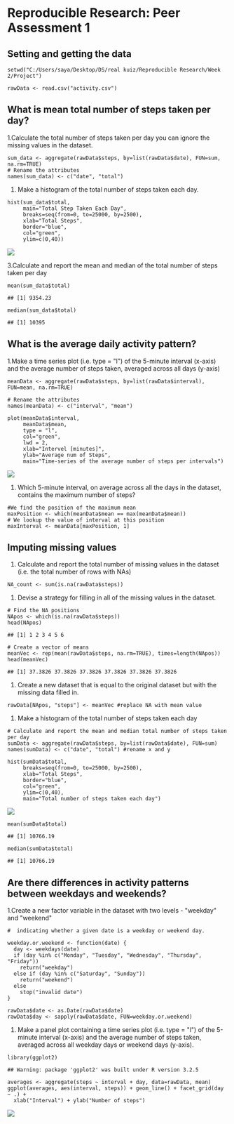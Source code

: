 Reproducible Research: Peer Assessment 1
========================================

Setting and getting the data
----------------------------

    setwd("C:/Users/saya/Desktop/DS/real kuiz/Reproducible Research/Week 2/Project")

    rawData <- read.csv("activity.csv")

What is mean total number of steps taken per day?
-------------------------------------------------

1.Calculate the total number of steps taken per day you can ignore the
missing values in the dataset.

    sum_data <- aggregate(rawData$steps, by=list(rawData$date), FUN=sum, na.rm=TRUE)
    # Rename the attributes
    names(sum_data) <- c("date", "total")

1.  Make a histogram of the total number of steps taken each day.

<!-- -->

    hist(sum_data$total, 
         main="Total Step Taken Each Day",
         breaks=seq(from=0, to=25000, by=2500),
         xlab="Total Steps", 
         border="blue", 
         col="green",
         ylim=c(0,40))

 ![](figure/unnamed-chunk-2-1.png)


3.Calculate and report the mean and median of the total number of steps
taken per day

    mean(sum_data$total)

    ## [1] 9354.23

    median(sum_data$total)

    ## [1] 10395

What is the average daily activity pattern?
-------------------------------------------

1.Make a time series plot (i.e. type = "l") of the 5-minute interval
(x-axis) and the average number of steps taken, averaged across all days
(y-axis)

    meanData <- aggregate(rawData$steps, by=list(rawData$interval), FUN=mean, na.rm=TRUE)

    # Rename the attributes
    names(meanData) <- c("interval", "mean")

    plot(meanData$interval, 
         meanData$mean,
         type = "l", 
         col="green", 
         lwd = 2,
         xlab="Intervel [minutes]", 
         ylab="Average num of Steps", 
         main="Time-series of the average number of steps per intervals")

 ![](figure/unnamed-chunk-4-1.png)

1.  Which 5-minute interval, on average across all the days in the
    dataset, contains the maximum number of steps?

<!-- -->

    #We find the position of the maximum mean
    maxPosition <- which(meanData$mean == max(meanData$mean))
    # We lookup the value of interval at this position
    maxInterval <- meanData[maxPosition, 1]

Imputing missing values
-----------------------

1.  Calculate and report the total number of missing values in the
    dataset (i.e. the total number of rows with NAs)

<!-- -->

    NA_count <- sum(is.na(rawData$steps))

1.  Devise a strategy for filling in all of the missing values in the
    dataset.

<!-- -->

    # Find the NA positions
    NApos <- which(is.na(rawData$steps))
    head(NApos)

    ## [1] 1 2 3 4 5 6

    # Create a vector of means
    meanVec <- rep(mean(rawData$steps, na.rm=TRUE), times=length(NApos))
    head(meanVec)

    ## [1] 37.3826 37.3826 37.3826 37.3826 37.3826 37.3826

1.  Create a new dataset that is equal to the original dataset but with
    the missing data filled in.

<!-- -->

    rawData[NApos, "steps"] <- meanVec #replace NA with mean value

1.  Make a histogram of the total number of steps taken each day

<!-- -->

    # Calculate and report the mean and median total number of steps taken per day
    sumData <- aggregate(rawData$steps, by=list(rawData$date), FUN=sum)
    names(sumData) <- c("date", "total") #rename x and y

    hist(sumData$total,
         breaks=seq(from=0, to=25000, by=2500),
         xlab="Total Steps", 
         border="blue", 
         col="green",
         ylim=c(0,40),
         main="Total number of steps taken each day")

![](figure/unnamed-chunk-9-1.png)

    mean(sumData$total)

    ## [1] 10766.19

    median(sumData$total)

    ## [1] 10766.19

Are there differences in activity patterns between weekdays and weekends?
-------------------------------------------------------------------------

1.Create a new factor variable in the dataset with two levels -
"weekday" and "weekend"

    #  indicating whether a given date is a weekday or weekend day.

    weekday.or.weekend <- function(date) {
      day <- weekdays(date)
      if (day %in% c("Monday", "Tuesday", "Wednesday", "Thursday", "Friday"))
        return("weekday")
      else if (day %in% c("Saturday", "Sunday"))
        return("weekend")
      else
        stop("invalid date")
    }

    rawData$date <- as.Date(rawData$date)
    rawData$day <- sapply(rawData$date, FUN=weekday.or.weekend)

1.  Make a panel plot containing a time series plot (i.e. type = "l") of
    the 5-minute interval (x-axis) and the average number of steps
    taken, averaged across all weekday days or weekend days (y-axis).

<!-- -->

    library(ggplot2)

    ## Warning: package 'ggplot2' was built under R version 3.2.5

    averages <- aggregate(steps ~ interval + day, data=rawData, mean)
    ggplot(averages, aes(interval, steps)) + geom_line() + facet_grid(day ~ .) +
      xlab("Interval") + ylab("Number of steps") 

![](figure/unnamed-chunk-11-1.png)

